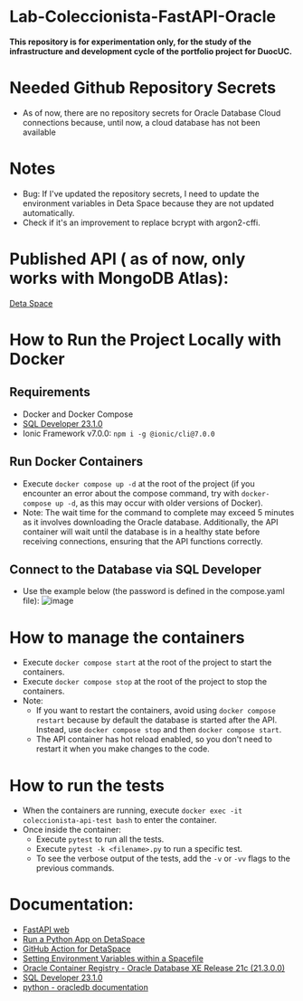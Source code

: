 # Lab-Coleccionista-FastAPI-Oracle
**This repository is for experimentation only, for the study of the infrastructure and development cycle of the portfolio project for DuocUC.**

# Needed Github Repository Secrets
- As of now, there are no repository secrets for Oracle Database Cloud connections because, until now, a cloud database has not been available

# Notes
- Bug: If I've updated the repository secrets, I need to update the environment variables in Deta Space because they are not updated automatically.
- Check if it's an improvement to replace bcrypt with argon2-cffi.

# Published API ( as of now, only works with MongoDB Atlas):
[Deta Space](https://lab_portafolio-1-k1767315.deta.app/)

# How to Run the Project Locally with Docker
## Requirements
- Docker and Docker Compose
- [SQL Developer 23.1.0](https://www.oracle.com/tools/downloads/sqldev-downloads-23.1.0.html)
- Ionic Framework v7.0.0:  `npm i -g @ionic/cli@7.0.0`

## Run Docker Containers
- Execute `docker compose up -d` at the root of the project (if you encounter an error about the compose command, try with `docker-compose up -d`, as this may occur with older versions of Docker).
- Note: The wait time for the command to complete may exceed 5 minutes as it involves downloading the Oracle database. Additionally, the API container will wait until the database is in a healthy state before receiving connections, ensuring that the API functions correctly.

## Connect to the Database via SQL Developer
- Use the example below (the password is defined in the compose.yaml file):
  ![image](https://github.com/IsWladi/Lab-Ionic-FastAPI-MongoDB/assets/133131317/458c3c71-6645-4d8d-a9c4-ec5d70bf7e3b)

# How to manage the containers
- Execute `docker compose start` at the root of the project to start the containers.
- Execute `docker compose stop` at the root of the project to stop the containers.
- Note:
    * If you want to restart the containers, avoid using `docker compose restart` because by default the database is started after the API. Instead, use `docker compose stop` and then `docker compose start`.
    * The API container has hot reload enabled, so you don't need to restart it when you make changes to the code.

# How to run the tests
- When the containers are running, execute `docker exec -it coleccionista-api-test bash` to enter the container.
- Once inside the container:
    - Execute `pytest` to run all the tests.
    - Execute `pytest -k <filename>.py` to run a specific test.
    - To see the verbose output of the tests, add the `-v` or `-vv` flags to the previous commands.


# Documentation:
- [FastAPI web](https://fastapi.tiangolo.com/)
- [Run a Python App on DetaSpace](https://deta.space/docs/en/build/quick-starts/python/)
- [GitHub Action for DetaSpace](https://github.com/marketplace/actions/deta-space-deployment-github-action)
- [Setting Environment Variables within a Spacefile](https://deta.space/docs/en/build/fundamentals/the-space-runtime/configuration#environment-variables)
- [Oracle Container Registry - Oracle Database XE Release 21c (21.3.0.0)](https://container-registry.oracle.com/ords/f?p=113:4:100485902704522:::4:P4_REPOSITORY,AI_REPOSITORY,AI_REPOSITORY_NAME,P4_REPOSITORY_NAME,P4_EULA_ID,P4_BUSINESS_AREA_ID:803,803,Oracle%20Database%20Express%20Edition,Oracle%20Database%20Express%20Edition,1,0&cs=3DDK2EFrARkHzaJP7vopfqmoDgt3IQ9zeD_aMJZhQdYo1nanPtxGMH5iJoA3VS5hyHGzfJtQeX4btShVmbP6vWA)
- [SQL Developer 23.1.0](https://www.oracle.com/tools/downloads/sqldev-downloads-23.1.0.html)
- [python - oracledb documentation](https://python-oracledb.readthedocs.io/en/latest/)
